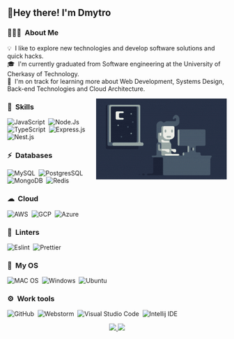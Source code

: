 <h2>👋Hey there! I'm Dmytro</h2>

<!-- ## 👋 &nbsp;Hey there! I'm Dmytro -->

### 👨🏻‍💻 &nbsp;About Me

💡 &nbsp;I like to explore new technologies and develop software solutions and quick hacks.\
🎓 &nbsp;I'm currently graduated from Software engineering at the University of Cherkasy of Technology.\
🌱 &nbsp;I'm on track for learning more about Web Development, Systems Design, Back-end Technologies and Cloud Architecture.

<img alt="Night Coding" src="https://raw.githubusercontent.com/AVS1508/AVS1508/master/assets/Night-Coding.gif" align="right"/>

### 🚀 &nbsp;Skills
![JavaScript](https://img.shields.io/badge/JavaScript-F7DF1E?style=for-the-badge&logo=javascript&logoColor=black)&nbsp;
![Node.Js](https://img.shields.io/badge/Node.js-43853D?style=for-the-badge&logo=node.js&logoColor=white)&nbsp;
![TypeScript](https://img.shields.io/badge/TypeScript-007ACC?style=for-the-badge&logo=typescript&logoColor=white)&nbsp;
![Express.js](https://img.shields.io/badge/Express.js-404D59?style=for-the-badge)&nbsp;
![Nest.js](https://img.shields.io/badge/Nest.js-E50914.svg?style=for-the-badge&logo=nest&logoColor=white)&nbsp;

### ⚡ &nbsp;Databases
![MySQL](https://img.shields.io/badge/MySQL-00000F?style=for-the-badge&logo=mysql&logoColor=white)&nbsp;
![PostgresSQL](https://img.shields.io/badge/PostgreSQL-316192?style=for-the-badge&logo=postgresql&logoColor=white)&nbsp;
![MongoDB](https://img.shields.io/badge/MongoDB-4EA94B?style=for-the-badge&logo=mongodb&logoColor=white)&nbsp;
![Redis](https://img.shields.io/badge/redis-%23DD0031.svg?&style=for-the-badge&logo=redis&logoColor=white)&nbsp;

### ☁ &nbsp;Cloud
![AWS](https://img.shields.io/badge/Amazon_AWS-232F3E?style=for-the-badge&logo=amazon-aws&logoColor=white)&nbsp;
![GCP](https://img.shields.io/badge/Google_Cloud-4285F4?style=for-the-badge&logo=google-cloud&logoColor=white)&nbsp;
![Azure](https://img.shields.io/badge/Microsoft_Azure-0089D6?style=for-the-badge&logo=microsoft-azure&logoColor=white)&nbsp;

### 🧐 &nbsp;Linters
![Eslint](https://img.shields.io/badge/eslint-3A33D1?style=for-the-badge&logo=eslint&logoColor=white)&nbsp;
![Prettier](https://img.shields.io/badge/prettier-1A2C34?style=for-the-badge&logo=prettier&logoColor=F7BA3E)&nbsp;

### 🌌 &nbsp;My OS
![MAC OS](https://img.shields.io/badge/mac%20os-000000?style=for-the-badge&logo=apple&logoColor=white)&nbsp;
![Windows](https://img.shields.io/badge/Windows-0078D6?style=for-the-badge&logo=windows&logoColor=white)&nbsp;
![Ubuntu](https://img.shields.io/badge/Ubuntu-E95420?style=for-the-badge&logo=ubuntu&logoColor=white)&nbsp;

### ⚙️ &nbsp;Work tools
![GitHub](https://img.shields.io/badge/GitHub-100000?style=for-the-badge&logo=github&logoColor=white)&nbsp;
![Webstorm](https://img.shields.io/badge/WebStorm-000000?style=for-the-badge&logo=WebStorm&logoColor=white)&nbsp;
![Visual Studio Code](https://img.shields.io/badge/Visual_Studio-5C2D91?style=for-the-badge&logo=visual%20studio&logoColor=white)&nbsp;
![Intellij IDE](https://img.shields.io/badge/IntelliJ_IDEA-000000.svg?style=for-the-badge&logo=intellij-idea&logoColor=white)&nbsp;

<p align="center">
<a href="https://github.com/jaxin007">
  <img height="180em" src="https://github-readme-stats-eight-theta.vercel.app/api?username=jaxin007&show_icons=true&theme=algolia&include_all_commits=true&count_private=true"/>
  <img height="180em" src="https://github-readme-stats-eight-theta.vercel.app/api/top-langs/?username=jaxin007&layout=compact&langs_count=8&theme=algolia"/>
</a>
</p>


